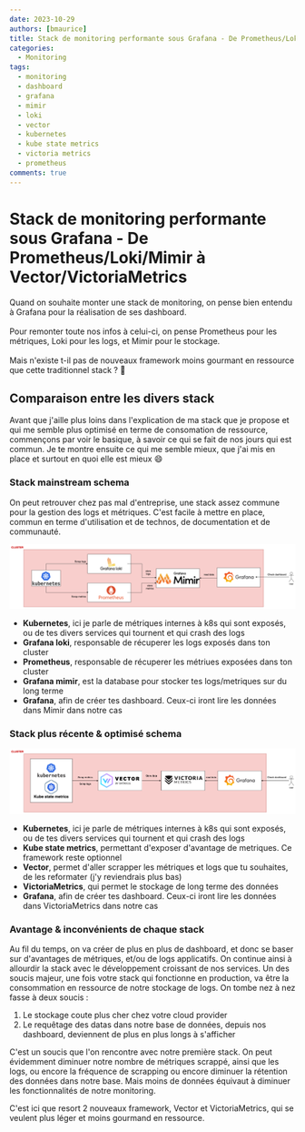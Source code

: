 ```yaml
---
date: 2023-10-29
authors: [bmaurice]
title: Stack de monitoring performante sous Grafana - De Prometheus/Loki/Mimir à Vector/VictoriaMetrics
categories:
  - Monitoring
tags:
  - monitoring
  - dashboard
  - grafana
  - mimir
  - loki
  - vector
  - kubernetes
  - kube state metrics
  - victoria metrics
  - prometheus
comments: true
---
```


# Stack de monitoring performante sous Grafana - De Prometheus/Loki/Mimir à Vector/VictoriaMetrics

Quand on souhaite monter une stack de monitoring, on pense bien entendu à Grafana pour la réalisation de ses dashboard. <br><br>
Pour remonter toute nos infos à celui-ci, on pense Prometheus pour les métriques, Loki pour les logs, et Mimir pour le stockage.  <br><br>
Mais n'existe t-il pas de nouveaux framework moins gourmant en ressource que cette traditionnel stack ? 🤔

<!-- more -->

## Comparaison entre les divers stack
Avant que j'aille plus loins dans l'explication de ma stack que je propose et qui me semble plus optimisé en terme de consomation de ressource, commençons par voir le basique, à savoir ce qui se fait de nos jours qui est commun. Je te montre ensuite ce qui me semble mieux, que j'ai mis en place et surtout en quoi elle est mieux :smile:

### Stack mainstream schema
On peut retrouver chez pas mal d'entreprise, une stack assez commune pour la gestion des logs et métriques. C'est facile à mettre en place, commun en terme d'utilisation et de technos, de documentation et de communauté.

![Stack ancienne generation](../../ressource/blog/monitoring-stack/data-pipeline-old-stack-grafana-prometheus-mimir-loki.png)

- **Kubernetes**, ici je parle de métriques internes à k8s qui sont exposés, ou de tes divers services qui tournent et qui crash des logs
- **Grafana loki**, responsable de récuperer les logs exposés dans ton cluster
- **Prometheus**, responsable de récuperer les métriues exposées dans ton cluster
- **Grafana mimir**, est la database pour stocker tes logs/metriques sur du long terme
- **Grafana**, afin de créer tes dashboard. Ceux-ci iront lire les données dans Mimir dans notre cas 

### Stack plus récente & optimisé schema
![Stack nouvelle generation](../../ressource/blog/monitoring-stack/data-pipeline-new-stack-victoriametrics-vector-grafana-kubestatemetrics.png)

- **Kubernetes**, ici je parle de métriques internes à k8s qui sont exposés, ou de tes divers services qui tournent et qui crash des logs
- **Kube state metrics**, permettant d'exposer d'avantage de metriques. Ce framework reste optionnel
- **Vector**, permet d'aller scrapper les métriques et logs que tu souhaites, de les reformater (j'y reviendrais plus bas)
- **VictoriaMetrics**, qui permet le stockage de long terme des données
- **Grafana**, afin de créer tes dashboard. Ceux-ci iront lire les données dans VictoriaMetrics dans notre cas 


### Avantage & inconvénients de chaque stack
Au fil du temps, on va créer de plus en plus de dashboard, et donc se baser sur d'avantages de métriques, et/ou de logs applicatifs. On continue ainsi à allourdir la stack avec le développement croissant de nos services. Un des soucis majeur, une fois votre stack qui fonctionne en production, va être la consommation en ressource de notre stockage de logs. On tombe nez à nez fasse à deux soucis :  

1. Le stockage coute plus cher chez votre cloud provider  
2. Le requêtage des datas dans notre base de données, depuis nos dashboard, deviennent de plus en plus longs à s'afficher   

C'est un soucis que l'on rencontre avec notre première stack. On peut évidemment diminuer notre nombre de métriques scrappé, ainsi que les logs, ou encore la fréquence de scrapping ou encore diminuer la rétention des données dans notre base. Mais moins de données équivaut à diminuer les fonctionnalités de notre monitoring.

C'est ici que resort 2 nouveaux framework, Vector et VictoriaMetrics, qui se veulent plus léger et moins gourmand en ressource.